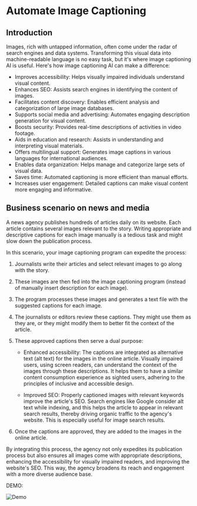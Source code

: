 # Automate Image Captioning

## Introduction

Images, rich with untapped information, often come under the radar of search engines and data systems. Transforming this visual data into machine-readable language is no easy task, but it's where image captioning AI is useful. Here's how image captioning AI can make a difference:

   * Improves accessibility: Helps visually impaired individuals understand visual content.
   * Enhances SEO: Assists search engines in identifying the content of images.
   * Facilitates content discovery: Enables efficient analysis and categorization of large image databases.
   * Supports social media and advertising: Automates engaging description generation for visual content.
   * Boosts security: Provides real-time descriptions of activities in video footage.
   * Aids in education and research: Assists in understanding and interpreting visual materials.
   * Offers multilingual support: Generates image captions in various languages for international audiences.
   * Enables data organization: Helps manage and categorize large sets of visual data.
   * Saves time: Automated captioning is more efficient than manual efforts.
   * Increases user engagement: Detailed captions can make visual content more engaging and informative.
     
## Business scenario on news and media

A news agency publishes hundreds of articles daily on its website. Each article contains several images relevant to the story. Writing appropriate and descriptive captions for each image manually is a tedious task and might slow down the publication process.

In this scenario, your image captioning program can expedite the process:

  1. Journalists write their articles and select relevant images to go along with the story.

  2. These images are then fed into the image captioning program (instead of manually insert description for each image).

  3. The program processes these images and generates a text file with the suggested captions for each image.

  4. The journalists or editors review these captions. They might use them as they are, or they might modify them to better fit the context of the article.

  5. These approved captions then serve a dual purpose:

     * Enhanced accessibility: The captions are integrated as alternative text (alt text) for the images in the online article. Visually impaired users, using screen readers, can understand the context of the images through these descriptions. It helps them to have a similar content consumption experience as sighted users, adhering to the principles of inclusive and accessible design.

     * Improved SEO: Properly captioned images with relevant keywords improve the article's SEO. Search engines like Google consider alt text while indexing, and this helps the article to appear in relevant search results, thereby driving organic traffic to the agency's website. This is especially useful for image search results.

  6. Once the captions are approved, they are added to the images in the online article.

By integrating this process, the agency not only expedites its publication process but also ensures all images come with appropriate descriptions, enhancing the accessibility for visually impaired readers, and improving the website's SEO. This way, the agency broadens its reach and engagement with a more diverse audience base.

DEMO:

![Demo](./test-images/main-test.jpg)
